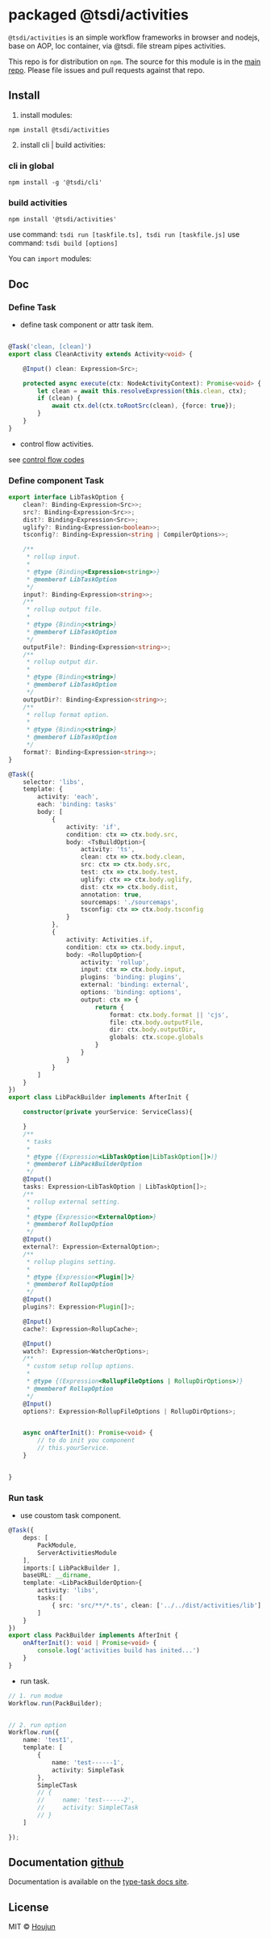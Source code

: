 # packaged @tsdi/activities
`@tsdi/activities` is an simple workflow frameworks in browser and nodejs, base on AOP, Ioc container, via @tsdi. file stream pipes activities.

This repo is for distribution on `npm`. The source for this module is in the
[main repo](https://github.com/zhouhoujun/tsioc/blob/master/packages/activities#readme).
Please file issues and pull requests against that repo.


## Install

1. install modules:

```shell
npm install @tsdi/activities
```

2. install cli | build activities:

### cli in global
```shell
npm install -g '@tsdi/cli'
```
### build activities
```
npm install '@tsdi/activities'
```

use command: `tsdi run [taskfile.ts], tsdi run [taskfile.js]`
use command: `tsdi build [options]`

You can `import` modules:


## Doc

### Define Task

* define task component or attr task item.

```ts

@Task('clean, [clean]')
export class CleanActivity extends Activity<void> {

    @Input() clean: Expression<Src>;

    protected async execute(ctx: NodeActivityContext): Promise<void> {
        let clean = await this.resolveExpression(this.clean, ctx);
        if (clean) {
            await ctx.del(ctx.toRootSrc(clean), {force: true});
        }
    }
}


```

* control flow activities.

see [control flow codes](https://github.com/zhouhoujun/tsioc/tree/master/packages/activities/src/activities)


### Define component Task

```ts
export interface LibTaskOption {
    clean?: Binding<Expression<Src>>;
    src?: Binding<Expression<Src>>;
    dist?: Binding<Expression<Src>>;
    uglify?: Binding<Expression<boolean>>;
    tsconfig?: Binding<Expression<string | CompilerOptions>>;

    /**
     * rollup input.
     *
     * @type {Binding<Expression<string>>}
     * @memberof LibTaskOption
     */
    input?: Binding<Expression<string>>;
    /**
     * rollup output file.
     *
     * @type {Binding<string>}
     * @memberof LibTaskOption
     */
    outputFile?: Binding<Expression<string>>;
    /**
     * rollup output dir.
     *
     * @type {Binding<string>}
     * @memberof LibTaskOption
     */
    outputDir?: Binding<Expression<string>>;
    /**
     * rollup format option.
     *
     * @type {Binding<string>}
     * @memberof LibTaskOption
     */
    format?: Binding<Expression<string>>;
}

@Task({
    selector: 'libs',
    template: {
        activity: 'each',
        each: 'binding: tasks'
        body: [
            {
                activity: 'if',
                condition: ctx => ctx.body.src,
                body: <TsBuildOption>{
                    activity: 'ts',
                    clean: ctx => ctx.body.clean,
                    src: ctx => ctx.body.src,
                    test: ctx => ctx.body.test,
                    uglify: ctx => ctx.body.uglify,
                    dist: ctx => ctx.body.dist,
                    annotation: true,
                    sourcemaps: './sourcemaps',
                    tsconfig: ctx => ctx.body.tsconfig
                }
            },
            {
                activity: Activities.if,
                condition: ctx => ctx.body.input,
                body: <RollupOption>{
                    activity: 'rollup',
                    input: ctx => ctx.body.input,
                    plugins: 'binding: plugins',
                    external: 'binding: external',
                    options: 'binding: options',
                    output: ctx => {
                        return {
                            format: ctx.body.format || 'cjs',
                            file: ctx.body.outputFile,
                            dir: ctx.body.outputDir,
                            globals: ctx.scope.globals
                        }
                    }
                }
            }
        ]
    }
})
export class LibPackBuilder implements AfterInit {

    constructor(private yourService: ServiceClass){

    }
    /**
     * tasks
     *
     * @type {(Expression<LibTaskOption|LibTaskOption[]>)}
     * @memberof LibPackBuilderOption
     */
    @Input()
    tasks: Expression<LibTaskOption | LibTaskOption[]>;
    /**
     * rollup external setting.
     *
     * @type {Expression<ExternalOption>}
     * @memberof RollupOption
     */
    @Input()
    external?: Expression<ExternalOption>;
    /**
     * rollup plugins setting.
     *
     * @type {Expression<Plugin[]>}
     * @memberof RollupOption
     */
    @Input()
    plugins?: Expression<Plugin[]>;

    @Input()
    cache?: Expression<RollupCache>;

    @Input()
    watch?: Expression<WatcherOptions>;
    /**
     * custom setup rollup options.
     *
     * @type {(Expression<RollupFileOptions | RollupDirOptions>)}
     * @memberof RollupOption
     */
    @Input()
    options?: Expression<RollupFileOptions | RollupDirOptions>;


    async onAfterInit(): Promise<void> {
        // to do init you component
        // this.yourService.
    }


}

```


### Run task

* use coustom task component.
```ts
@Task({
    deps: [
        PackModule,
        ServerActivitiesModule
    ],
    imports:[ LibPackBuilder ],
    baseURL: __dirname,
    template: <LibPackBuilderOption>{
        activity: 'libs',
        tasks:[
            { src: 'src/**/*.ts', clean: ['../../dist/activities/lib'], dist: '../../dist/activities/lib', uglify: false, tsconfig: './tsconfig.json' }
        ]
    }
})
export class PackBuilder implements AfterInit {
    onAfterInit(): void | Promise<void> {
        console.log('activities build has inited...')
    }
}

```

* run task.
```ts
// 1. run modue
Workflow.run(PackBuilder);


// 2. run option
Workflow.run({
    name: 'test1',
    template: [
        {
            name: 'test------1',
            activity: SimpleTask
        },
        SimpleCTask
        // {
        //     name: 'test------2',
        //     activity: SimpleCTask
        // }
    ]

});
```

## Documentation [github](https://github.com/zhouhoujun/tsioc/blob/master/packages/activities#readme)

Documentation is available on the
[type-task docs site](https://github.com/zhouhoujun/tsioc/blob/master/packages/activities#readme).

## License

MIT © [Houjun](https://github.com/zhouhoujun/)